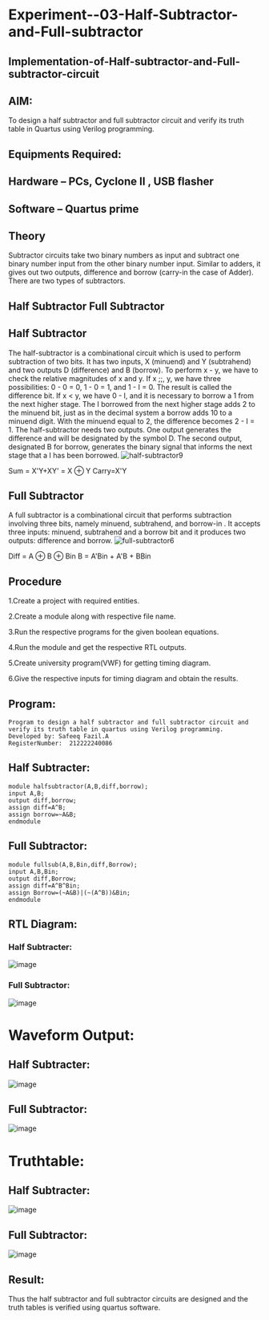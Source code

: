 # Experiment--03-Half-Subtractor-and-Full-subtractor
## Implementation-of-Half-subtractor-and-Full-subtractor-circuit
## AIM:
To design a half subtractor and full subtractor circuit and verify its truth table in Quartus using Verilog programming.

## Equipments Required:
## Hardware – PCs, Cyclone II , USB flasher
## Software – Quartus prime
## Theory
Subtractor circuits take two binary numbers as input and subtract one binary number input from the other binary number input. Similar to adders, it gives out two outputs, difference and borrow (carry-in the case of Adder). There are two types of subtractors.

## Half Subtractor Full Subtractor
## Half Subtractor
The half-subtractor is a combinational circuit which is used to perform subtraction of two bits. It has two inputs, X (minuend) and Y (subtrahend) and two outputs D (difference) and B (borrow). To perform x - y, we have to check the relative magnitudes of x and y. If x ;;, y, we have three possibilities: 0 - 0 = 0, 1 - 0 = 1, and 1 - I = 0. The result is called the difference bit. If x < y, we have 0 - I, and it is necessary to borrow a 1 from the next higher stage. The I borrowed from the next higher stage adds 2 to the minuend bit, just as in the decimal system a borrow adds 10 to a minuend digit. With the minuend equal to 2, the difference becomes 2 - I = 1. The half-subtractor needs two outputs. One output generates the difference and will be designated by the symbol D. The second output, designated B for borrow, generates the binary signal that informs the next stage that a I has been borrowed.
![half-subtractor9](https://user-images.githubusercontent.com/36288975/166112538-58c3bc7c-ee5d-4e6a-ac8d-8e8328efe27a.png)


Sum = X'Y+XY' = X ⊕ Y
Carry=X'Y

## Full Subtractor
A full subtractor is a combinational circuit that performs subtraction involving three bits, namely minuend, subtrahend, and borrow-in . It accepts three inputs: minuend, subtrahend and a borrow bit and it produces two outputs: difference and borrow. 
![full-subtractor6](https://user-images.githubusercontent.com/36288975/166112541-24c68359-3de8-4674-ae22-8272ffc385ed.png)


Diff = A ⊕ B ⊕ Bin B = A'Bin + A'B + BBin

## Procedure
1.Create a project with required entities.

2.Create a module along with respective file name.

3.Run the respective programs for the given boolean equations.

4.Run the module and get the respective RTL outputs.

5.Create university program(VWF) for getting timing diagram.

6.Give the respective inputs for timing diagram and obtain the results.





## Program:
```
Program to design a half subtractor and full subtractor circuit and verify its truth table in quartus using Verilog programming.
Developed by: Safeeq Fazil.A
RegisterNumber:  212222240086
```

## Half Subtracter:
```
module halfsubtractor(A,B,diff,borrow);
input A,B;
output diff,borrow;
assign diff=A^B;
assign borrow=~A&B;
endmodule
```
## Full Subtractor:
```
module fullsub(A,B,Bin,diff,Borrow);
input A,B,Bin;
output diff,Borrow;
assign diff=A^B^Bin;
assign Borrow=(~A&B)|(~(A^B))&Bin;
endmodule
```

## RTL Diagram:
### Half Subtracter:

![image](https://github.com/Safeeq-Fazil/Experiment--03-Half-Subtractor-and-Full-subtractor/assets/118680361/2ac56e7c-abf8-464a-8118-7036d249eb51)

### Full Subtractor:

![image](https://github.com/Safeeq-Fazil/Experiment--03-Half-Subtractor-and-Full-subtractor/assets/118680361/01bc8400-1a81-4033-896d-eb9a7359a07d)

# Waveform Output:
## Half Subtracter:
![image](https://github.com/Safeeq-Fazil/Experiment--03-Half-Subtractor-and-Full-subtractor/assets/118680361/95ad9bc6-4916-4176-8363-64b851857410)

## Full Subtractor:

![image](https://github.com/Safeeq-Fazil/Experiment--03-Half-Subtractor-and-Full-subtractor/assets/118680361/a273cb30-e987-448d-acb7-3e816426722a)


# Truthtable:

## Half Subtracter:

![image](https://github.com/Safeeq-Fazil/Experiment--03-Half-Subtractor-and-Full-subtractor/assets/118680361/be4b3b19-421b-4d37-b228-0fedc9227fed)

## Full Subtractor:

![image](https://github.com/Safeeq-Fazil/Experiment--03-Half-Subtractor-and-Full-subtractor/assets/118680361/d0797609-71b6-42ea-8ed2-d1c43b6ce6f0)


## Result:
Thus the half subtractor and full subtractor circuits are designed and the truth tables is verified using quartus software.
